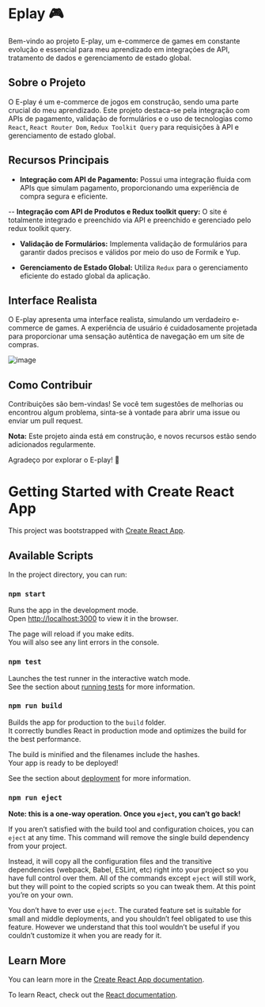 # Eplay 🎮

Bem-vindo ao projeto E-play, um e-commerce de games em constante evolução e essencial para meu aprendizado em integrações de API, tratamento de dados e gerenciamento de estado global.

## Sobre o Projeto

O E-play é um e-commerce de jogos em construção, sendo uma parte crucial do meu aprendizado. Este projeto destaca-se pela integração com APIs de pagamento, validação de formulários e o uso de tecnologias como `React`, `React Router Dom`, `Redux Toolkit Query` para requisições à API e gerenciamento de estado global.

## Recursos Principais

- **Integração com API de Pagamento:** Possui uma integração fluida com APIs que simulam pagamento, proporcionando uma experiência de compra segura e eficiente.

-- **Integração com API de Produtos e Redux toolkit query:** O site é totalmente integrado e preenchido via API e preenchido e gerenciado pelo redux toolkit query. 

- **Validação de Formulários:** Implementa validação de formulários para garantir dados precisos e válidos por meio do uso de Formik e Yup.

- **Gerenciamento de Estado Global:** Utiliza `Redux` para o gerenciamento eficiente do estado global da aplicação.

## Interface Realista

O E-play apresenta uma interface realista, simulando um verdadeiro e-commerce de games. A experiência de usuário é cuidadosamente projetada para proporcionar uma sensação autêntica de navegação em um site de compras.

![image](https://github.com/MozartSoares/eplay/assets/142760312/419b98aa-a04c-4ba9-b91c-9a0729ea7961)

## Como Contribuir

Contribuições são bem-vindas! Se você tem sugestões de melhorias ou encontrou algum problema, sinta-se à vontade para abrir uma issue ou enviar um pull request.

**Nota:** Este projeto ainda está em construção, e novos recursos estão sendo adicionados regularmente.

Agradeço por explorar o E-play! 🚀

# Getting Started with Create React App

This project was bootstrapped with [Create React App](https://github.com/facebook/create-react-app).

## Available Scripts

In the project directory, you can run:

### `npm start`

Runs the app in the development mode.\
Open [http://localhost:3000](http://localhost:3000) to view it in the browser.

The page will reload if you make edits.\
You will also see any lint errors in the console.

### `npm test`

Launches the test runner in the interactive watch mode.\
See the section about [running tests](https://facebook.github.io/create-react-app/docs/running-tests) for more information.

### `npm run build`

Builds the app for production to the `build` folder.\
It correctly bundles React in production mode and optimizes the build for the best performance.

The build is minified and the filenames include the hashes.\
Your app is ready to be deployed!

See the section about [deployment](https://facebook.github.io/create-react-app/docs/deployment) for more information.

### `npm run eject`

**Note: this is a one-way operation. Once you `eject`, you can’t go back!**

If you aren’t satisfied with the build tool and configuration choices, you can `eject` at any time. This command will remove the single build dependency from your project.

Instead, it will copy all the configuration files and the transitive dependencies (webpack, Babel, ESLint, etc) right into your project so you have full control over them. All of the commands except `eject` will still work, but they will point to the copied scripts so you can tweak them. At this point you’re on your own.

You don’t have to ever use `eject`. The curated feature set is suitable for small and middle deployments, and you shouldn’t feel obligated to use this feature. However we understand that this tool wouldn’t be useful if you couldn’t customize it when you are ready for it.

## Learn More

You can learn more in the [Create React App documentation](https://facebook.github.io/create-react-app/docs/getting-started).

To learn React, check out the [React documentation](https://reactjs.org/).
